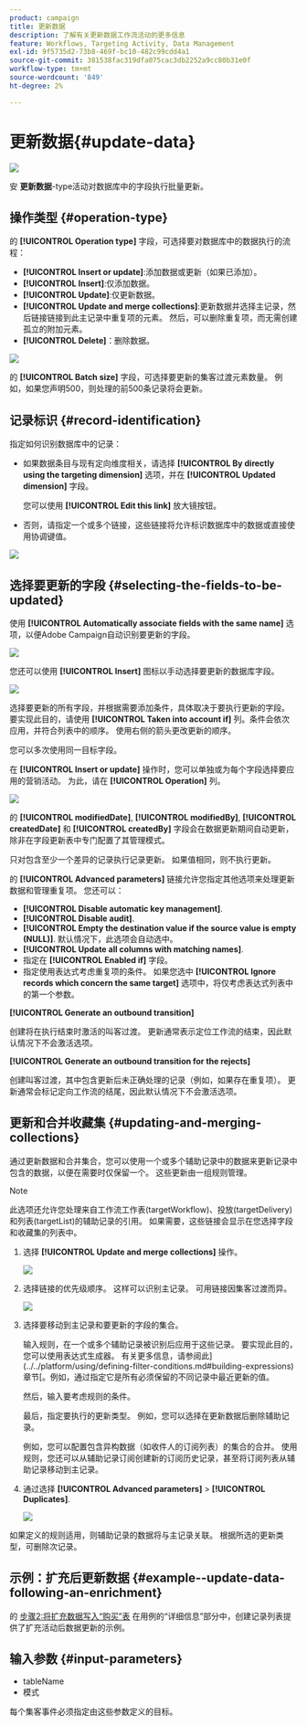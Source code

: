 ```yaml
---
product: campaign
title: 更新数据
description: 了解有关更新数据工作流活动的更多信息
feature: Workflows, Targeting Activity, Data Management
exl-id: 9f5735d2-73b8-469f-bc10-482c99cdd4a1
source-git-commit: 381538fac319dfa075cac3db2252a9cc80b31e0f
workflow-type: tm+mt
source-wordcount: '849'
ht-degree: 2%

---
```


# 更新数据{#update-data}

![](../../assets/v7-only.svg)

安 **更新数据**-type活动对数据库中的字段执行批量更新。

## 操作类型 {#operation-type}

的 **[!UICONTROL Operation type]** 字段，可选择要对数据库中的数据执行的流程：

* **[!UICONTROL Insert or update]**:添加数据或更新（如果已添加）。
* **[!UICONTROL Insert]**:仅添加数据。
* **[!UICONTROL Update]**:仅更新数据。
* **[!UICONTROL Update and merge collections]**:更新数据并选择主记录，然后链接链接到此主记录中重复项的元素。 然后，可以删除重复项，而无需创建孤立的附加元素。
* **[!UICONTROL Delete]**：删除数据。

![](assets/s_advuser_update_data_1.png)

的 **[!UICONTROL Batch size]** 字段，可选择要更新的集客过渡元素数量。 例如，如果您声明500，则处理的前500条记录将会更新。

## 记录标识 {#record-identification}

指定如何识别数据库中的记录：

* 如果数据条目与现有定向维度相关，请选择 **[!UICONTROL By directly using the targeting dimension]** 选项，并在 **[!UICONTROL Updated dimension]** 字段。

   您可以使用 **[!UICONTROL Edit this link]** 放大镜按钮。

* 否则，请指定一个或多个链接，这些链接将允许标识数据库中的数据或直接使用协调键值。

![](assets/s_advuser_update_data_2.png)

## 选择要更新的字段 {#selecting-the-fields-to-be-updated}

使用 **[!UICONTROL Automatically associate fields with the same name]** 选项，以便Adobe Campaign自动识别要更新的字段。

![](assets/s_advuser_update_data_3b.png)

您还可以使用 **[!UICONTROL Insert]** 图标以手动选择要更新的数据库字段。

![](assets/s_advuser_update_data_3.png)

选择要更新的所有字段，并根据需要添加条件，具体取决于要执行更新的字段。 要实现此目的，请使用 **[!UICONTROL Taken into account if]** 列。条件会依次应用，并符合列表中的顺序。 使用右侧的箭头更改更新的顺序。

您可以多次使用同一目标字段。

在 **[!UICONTROL Insert or update]** 操作时，您可以单独或为每个字段选择要应用的营销活动。 为此，请在 **[!UICONTROL Operation]** 列。

![](assets/s_advuser_update_data_5.png)

的 **[!UICONTROL modifiedDate]**, **[!UICONTROL modifiedBy]**, **[!UICONTROL createdDate]** 和 **[!UICONTROL createdBy]** 字段会在数据更新期间自动更新，除非在字段更新表中专门配置了其管理模式。

只对包含至少一个差异的记录执行记录更新。 如果值相同，则不执行更新。

的 **[!UICONTROL Advanced parameters]** 链接允许您指定其他选项来处理更新数据和管理重复项。 您还可以：

* **[!UICONTROL Disable automatic key management]**.
* **[!UICONTROL Disable audit]**.
* **[!UICONTROL Empty the destination value if the source value is empty (NULL)]**. 默认情况下，此选项会自动选中。
* **[!UICONTROL Update all columns with matching names]**.
* 指定在 **[!UICONTROL Enabled if]** 字段。
* 指定使用表达式考虑重复项的条件。 如果您选中 **[!UICONTROL Ignore records which concern the same target]** 选项中，将仅考虑表达式列表中的第一个参数。

**[!UICONTROL Generate an outbound transition]**

创建将在执行结束时激活的叫客过渡。 更新通常表示定位工作流的结束，因此默认情况下不会激活选项。

**[!UICONTROL Generate an outbound transition for the rejects]**

创建叫客过渡，其中包含更新后未正确处理的记录（例如，如果存在重复项）。 更新通常会标记定向工作流的结尾，因此默认情况下不会激活选项。

## 更新和合并收藏集 {#updating-and-merging-collections}

通过更新数据和合并集合，您可以使用一个或多个辅助记录中的数据来更新记录中包含的数据，以便在需要时仅保留一个。 这些更新由一组规则管理。

>[!NOTE]
>
>此选项还允许您处理来自工作流工作表(targetWorkflow)、投放(targetDelivery)和列表(targetList)的辅助记录的引用。 如果需要，这些链接会显示在您选择字段和收藏集的列表中。

1. 选择 **[!UICONTROL Update and merge collections]** 操作。

   ![](assets/update_and_merge_collections1.png)

1. 选择链接的优先级顺序。 这样可以识别主记录。 可用链接因集客过渡而异。

   ![](assets/update_and_merge_collections2.png)

1. 选择要移动到主记录和要更新的字段的集合。

   输入规则，在一个或多个辅助记录被识别后应用于这些记录。 要实现此目的，您可以使用表达式生成器。 有关更多信息，请参阅此](../../platform/using/defining-filter-conditions.md#building-expressions)章节[。例如，通过指定它是所有必须保留的不同记录中最近更新的值。

   然后，输入要考虑规则的条件。

   最后，指定要执行的更新类型。 例如，您可以选择在更新数据后删除辅助记录。

   例如，您可以配置包含异构数据（如收件人的订阅列表）的集合的合并。 使用规则，您还可以从辅助记录订阅创建新的订阅历史记录，甚至将订阅列表从辅助记录移动到主记录。

1. 通过选择 **[!UICONTROL Advanced parameters]** > **[!UICONTROL Duplicates]**.

   ![](assets/update_and_merge_collections3.png)

如果定义的规则适用，则辅助记录的数据将与主记录关联。 根据所选的更新类型，可删除次记录。

## 示例：扩充后更新数据 {#example--update-data-following-an-enrichment}

的 [步骤2:将扩充数据写入“购买”表](creating-a-summary-list.md#step-2--writing-enriched-data-to-the--purchases--table) 在用例的“详细信息”部分中，创建记录列表提供了扩充活动后数据更新的示例。

## 输入参数 {#input-parameters}

* tableName
* 模式

每个集客事件必须指定由这些参数定义的目标。
